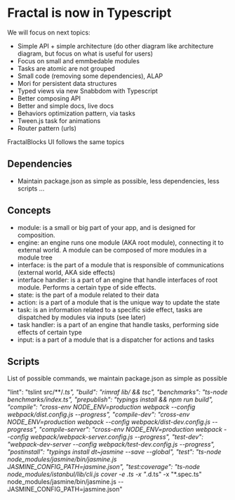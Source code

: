 # Fractal is now in Typescript

We will focus on next topics:

- Simple API + simple architecture (do other diagram like architecture diagram, but focus on what is useful for users)
- Focus on small and emmbedable modules
- Tasks are atomic are not grouped
- Small code (removing some dependencies), ALAP
- Mori for persistent data structures
- Typed views via new Snabbdom with Typescript
- Better composing API
- Better and simple docs, live docs
- Behaviors optimization pattern, via tasks
- Tween.js task for animations
- Router pattern (urls)

FractalBlocks UI follows the same topics

## Dependencies

- Maintain package.json as simple as possible, less dependencies, less scripts ...

## Concepts

- module: is a small or big part of your app, and is designed for composition.
- engine: an engine runs one module (AKA root module), connecting it to external world. A module can be composed of more modules in a module tree
- interface: is the part of a module that is responsible of communications (external world, AKA side effects)
- interface handler: is a part of an engine that handle interfaces of root module. Performs a certain type of side effects.
- state: is the part of a module related to their data
- action: is a part of a module that is the unique way to update the state
- task: is an information related to a specific side effect, tasks are dispatched by modules via inputs (see later)
- task handler: is a part of an engine that handle tasks, performing side effects of certain type
- input: is a part of a module that is a dispatcher for actions and tasks

## Scripts

List of possible commands, we maintain package.json as simple as possible

"lint": "tslint src/**/*.ts",
"build": "rimraf lib/ && tsc",
"benchmarks": "ts-node benchmarks/index.ts",
"prepublish": "typings install && npm run build",
"compile": "cross-env NODE_ENV=production webpack --config webpack/dist.config.js --progress",
"compile-dev": "cross-env NODE_ENV=production webpack --config webpack/dist-dev.config.js --progress",
"compile-server": "cross-env NODE_ENV=production webpack --config webpack/webpack-server.config.js --progress",
"test-dev": "webpack-dev-server --config webpack/test-dev.config.js --progress",
"postinstall": "typings install dt~jasmine --save --global",
"test": "ts-node node_modules/jasmine/bin/jasmine.js JASMINE_CONFIG_PATH=jasmine.json",
"test:coverage": "ts-node node_modules/istanbul/lib/cli.js cover -e .ts  -x \"*.d.ts\" -x \"*.spec.ts\" node_modules/jasmine/bin/jasmine.js -- JASMINE_CONFIG_PATH=jasmine.json"
